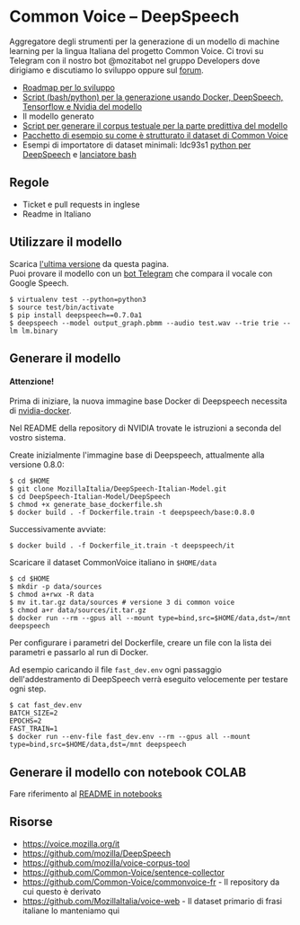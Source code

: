 # Common Voice – DeepSpeech

Aggregatore degli strumenti per la generazione di un modello di machine learning per la lingua Italiana del progetto Common Voice. Ci trovi su Telegram con il nostro bot @mozitabot nel gruppo Developers dove dirigiamo e discutiamo lo sviluppo oppure sul [forum](https://discourse.mozilla.org/c/community-portal/mozilla-italia).

* [Roadmap per lo sviluppo](https://docs.google.com/document/d/1cep28JAv9f90LkIpVmJjR0lTDqW5Hp_YF7R-nVJ2zkY/edit)
* [Script (bash/python) per la generazione usando Docker, DeepSpeech, Tensorflow e Nvidia del modello](https://github.com/MozillaItalia/DeepSpeech-Italian-Model/tree/master/DeepSpeech)
* Il modello generato
* [Script per generare il corpus testuale per la parte predittiva del modello](https://github.com/MozillaItalia/DeepSpeech-Italian-Model/tree/master/MITADS)
* [Pacchetto di esempio su come è strutturato il dataset di Common Voice](https://github.com/MozillaItalia/DeepSpeech-Italian-Model/files/4610711/cv-it_tiny.tar.gz)
* Esempi di importatore di dataset minimali: ldc93s1 [python per DeepSpeech](https://github.com/mozilla/DeepSpeech/blob/master/bin/import_ldc93s1.py) e [lanciatore bash](https://github.com/mozilla/DeepSpeech/blob/master/bin/run-ldc93s1.sh)

## Regole

* Ticket e pull requests in inglese
* Readme in Italiano

## Utilizzare il modello

Scarica [l'ultima versione](https://github.com/MozillaItalia/DeepSpeech-Italian-Model/releases) da questa pagina.  
Puoi provare il modello con un [bot Telegram](https://t.me/DeepSpeechItalianBot) che compara il vocale con Google Speech.  

```
$ virtualenv test --python=python3
$ source test/bin/activate
$ pip install deepspeech==0.7.0a1
$ deepspeech --model output_graph.pbmm --audio test.wav --trie trie --lm lm.binary
```

## Generare il modello

#### Attenzione!
Prima di iniziare, la nuova immagine base Docker di Deepspeech necessita di [nvidia-docker](https://github.com/NVIDIA/nvidia-docker).

Nel README della repository di NVIDIA trovate le istruzioni a seconda del vostro sistema.


Create inizialmente l'immagine base di Deepspeech, attualmente alla versione 0.8.0:
```
$ cd $HOME
$ git clone MozillaItalia/DeepSpeech-Italian-Model.git
$ cd DeepSpeech-Italian-Model/DeepSpeech
$ chmod +x generate_base_dockerfile.sh
$ docker build . -f Dockerfile.train -t deepspeech/base:0.8.0
```

Successivamente avviate:
```
$ docker build . -f Dockerfile_it.train -t deepspeech/it
```
Scaricare il dataset CommonVoice italiano in ```$HOME/data```
```
$ cd $HOME
$ mkdir -p data/sources
$ chmod a+rwx -R data
$ mv it.tar.gz data/sources # versione 3 di common voice
$ chmod a+r data/sources/it.tar.gz
$ docker run --rm --gpus all --mount type=bind,src=$HOME/data,dst=/mnt deepspeech
```

Per configurare i parametri del Dockerfile, creare un file con la lista dei parametri e passarlo al run di Docker.

Ad esempio caricando il file ```fast_dev.env``` ogni passaggio dell'addestramento di DeepSpeech verrà eseguito velocemente per testare ogni step.

```
$ cat fast_dev.env
BATCH_SIZE=2
EPOCHS=2
FAST_TRAIN=1
$ docker run --env-file fast_dev.env --rm --gpus all --mount type=bind,src=$HOME/data,dst=/mnt deepspeech
```

## Generare il modello con notebook COLAB

Fare riferimento al [README in notebooks](https://github.com/MozillaItalia/DeepSpeech-Italian-Model/blob/master/notebooks/README.md)

## Risorse

* https://voice.mozilla.org/it
* https://github.com/mozilla/DeepSpeech
* https://github.com/mozilla/voice-corpus-tool
* https://github.com/Common-Voice/sentence-collector
* https://github.com/Common-Voice/commonvoice-fr - Il repository da cui questo è derivato
* https://github.com/MozillaItalia/voice-web - Il dataset primario di frasi italiane lo manteniamo qui
